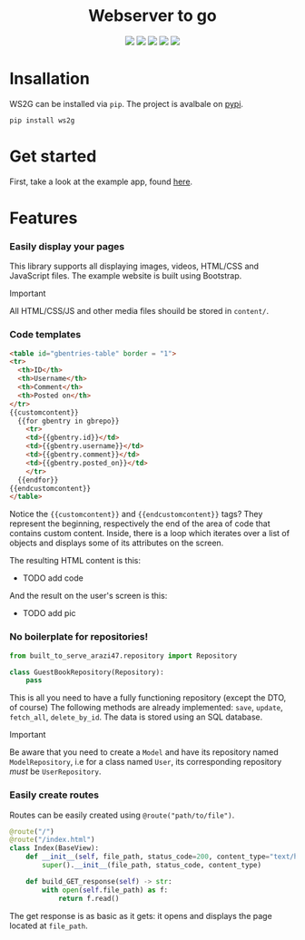 <h1 align="center">Webserver to go</h1>

<!--
[![Github Actions CI](https://img.shields.io/github/actions/workflow/status/arazi47/built-to-serve/.github%2Fworkflows%2Fci.yml)](https://github.com/arazi47/built-to-serve/actions/workflows/ci.yml)
![Supported Python versions](https://img.shields.io/badge/python-3.11-pink)
[![Code style: black](https://img.shields.io/badge/code%20style-black-000000.svg)](https://github.com/psf/black)
[![License: MIT](https://img.shields.io/badge/license-MIT-blue)](https://opensource.org/licenses/MIT)
[![GitHub issues open](https://img.shields.io/github/issues/arazi47/built-to-serve)](https://github.com/arazi47/built-to-serve/issues)
-->

<p align="center">
  <a href="https://img.shields.io/github/actions/workflow/status/arazi47/built-to-serve/.github%2Fworkflows%2Fci.yml"><img src="https://img.shields.io/github/actions/workflow/status/arazi47/built-to-serve/.github%2Fworkflows%2Fci.yml"></a>
  <a href="https://img.shields.io/badge/python-3.11-pink"><img src="https://img.shields.io/badge/python-3.11-pink"></a>
  <a href="https://github.com/psf/black"><img src="https://img.shields.io/badge/code%20style-black-000000.svg"></a>
  <a href="https://opensource.org/licenses/MIT"><img src="https://img.shields.io/badge/license-MIT-blue"></a>
  <a href="https://github.com/arazi47/built-to-serve/issues"><img src="https://img.shields.io/github/issues/arazi47/built-to-serve"></a>
</p>

# Insallation
WS2G can be installed via `pip`. The project is avalbale on [pypi](https://pypi.org/project/ws2g/).

```console
pip install ws2g
```

# Get started
First, take a look at the example app, found [here](https://github.com/arazi47/built-to-serve-testing-app).

# Features
### Easily display your pages
This library supports all displaying images, videos, HTML/CSS and JavaScript files. The example website is built using Bootstrap.

> [!IMPORTANT]  
> All HTML/CSS/JS and other media files shouild be stored in `content/`.

### Code templates
```html
<table id="gbentries-table" border = "1">
<tr>
  <th>ID</th>
  <th>Username</th>
  <th>Comment</th>
  <th>Posted on</th>
</tr>
{{customcontent}}
  {{for gbentry in gbrepo}}
    <tr>
    <td>{{gbentry.id}}</td>
    <td>{{gbentry.username}}</td>
    <td>{{gbentry.comment}}</td>
    <td>{{gbentry.posted_on}}</td>
    </tr>
  {{endfor}}
{{endcustomcontent}}
</table>
```

Notice the `{{customcontent}}` and `{{endcustomcontent}}` tags? They represent the beginning, respectively the end of the area of code that contains custom content. Inside, there is a loop which iterates over a list of objects and displays some of its attributes on the screen.

The resulting HTML content is this:
* TODO add code

And the result on the user's screen is this:
* TODO add pic

### No boilerplate for repositories!
```python
from built_to_serve_arazi47.repository import Repository

class GuestBookRepository(Repository):
    pass
```

This is all you need to have a fully functioning repository (except the DTO, of course) The following methods are already implemented: `save`, `update`, `fetch_all`, `delete_by_id`. The data is stored using an SQL database.

> [!IMPORTANT]
> Be aware that you need to create a `Model` and have its repository named `ModelRepository`, i.e for a class named `User`, its corresponding repository *must* be `UserRepository`.

### Easily create routes
Routes can be easily created using `@route("path/to/file")`.

```python
@route("/")
@route("/index.html")
class Index(BaseView):
    def __init__(self, file_path, status_code=200, content_type="text/html") -> None:
        super().__init__(file_path, status_code, content_type)

    def build_GET_response(self) -> str:
        with open(self.file_path) as f:
            return f.read()
```

The get response is as basic as it gets: it opens and displays the page located at `file_path`.
